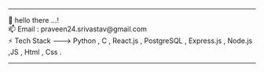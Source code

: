 <hr>  
 👋 hello there ...! <br>
 📫 Email : praveen24.srivastav@gmail.com<BR>
 ⚡️ Tech Stack ---> Python , C , React.js , PostgreSQL , Express.js , Node.js ,JS , Html , Css .
 <hr> 

<!--

**praveen24sriv/praveen24sriv** is a ✨ _special_ ✨ repository because its `README.md` (this file) appears on your GitHub profile.

Here are some ideas to get you started:

- 🔭 I’m currently working on ...
- 
- 👯 I’m looking to collaborate on ...
- 🤔 I’m looking for help with ...
- 💬 Ask me about ...
- 📫 How to reach me: ...
- 😄 Pronouns: ...
- ⚡ Fun fact: ...
-->
